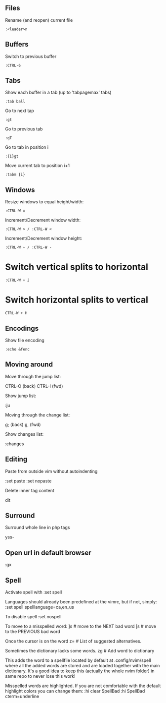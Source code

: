 ## Files

Rename (and reopen) current file

    :<leader>n

## Buffers

Switch to previous buffer

    :CTRL-6

## Tabs

Show each buffer in a tab (up to 'tabpagemax' tabs)

    :tab ball

Go to next tap

    :gt

Go to previous tab

    :gT

Go to tab in position i

    :{i}gt

Move current tab to position i+1

    :tabm {i}

## Windows

Resize windows to equal height/width:

    :CTRL-W =

Increment/Decrement window width:

    :CTRL-W > / :CTRL-W <

Increment/Decrement window height:

    :CTRL-W + / :CTRL-W -

# Switch vertical splits to horizontal
  
    :CTRL-W + J

# Switch horizontal splits to vertical

    CTRL-W + H

## Encodings

Show file encoding

    :echo &fenc

## Moving around

Move through the jump list:

  CTRL-O (back) CTRL-I (fwd)

Show jump list:
  
  :ju

Moving through the change list:

  g; (back) g, (fwd)

Show changes list:

  :changes

## Editing

Paste from outside vim without autoindenting

  :set paste
  :set nopaste

Delete inner tag content

  dit

## Surround

Surround whole line in php tags 

  yss-

## Open url in default browser

:gx 

## Spell

Activate spell with
:set spell

Languages should already been predefined at the vimrc, but if not, simply:
:set spell spelllanguage=ca,en_us

To disable spell
:set nospell

To move to a misspelled word:
]s # move to the NEXT bad word
[s # move to the PREVIOUS bad word

Once the cursor is on the word
z= # List of suggested alternatives.

Sometimes the dictionary lacks some words.
zg # Add word to dictionary

This adds the word to a spellfile located by default at .config/nvim/spell where all the added words are stored and are loaded together with the main dictionary. It's a good idea to keep this (actually the whole nvim folder) in same repo to never lose this work!

Misspelled words are highlighted. If you are not comfortable with the default highlight colors you can change them:
:hi clear SpellBad
:hi SpellBad cterm=underline



